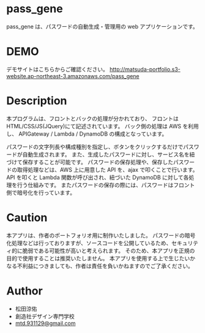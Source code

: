# pass_gene

pass_gene は、パスワードの自動生成・管理用の web アプリケーションです。

# DEMO

デモサイトはこちらからご確認ください。
http://matsuda-portfolio.s3-website.ap-northeast-3.amazonaws.com/pass_gene

# Description

本プログラムは、フロントとバックの処理が分かれており、
フロントは HTML/CSS/JS(JQuery)にて記述されています。
バック側の処理は AWS を利用し、
APIGateway / Lambda / DynamoDB の構成となっています。

パスワードの文字列長や構成種別を指定し、ボタンをクリックするだけでパスワードが自動生成されます。
また、生成したパスワードに対し、サービス名を紐づけて保存することが可能です。
パスワードの保存処理や、保存したパスワードの取得処理などは、AWS 上に用意した API を、ajax で叩くことで行います。
API を叩くと Lambda 関数が呼び出され、紐づいた DynamoDB に対して各処理を行う仕組みです。
またパスワードの保存の際には、パスワードはフロント側で暗号化を行っています。

# Caution

本アプリは、作者のポートフォリオ用に制作いたしました。
パスワードの暗号化処理などは行っておりますが、ソースコードを公開しているため、セキュリティ的に脆弱である可能性が高いと考えられます。
そのため、本アプリを正規の目的で使用することは推奨いたしません。
本アプリを使用する上で生じたいかなる不利益につきましても、作者は責任を負いかねますのでご了承ください。

# Author

- 松田涼佑
- 創造社デザイン専門学校
- mtd.931129@gmail.com
